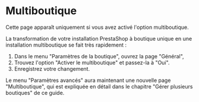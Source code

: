 # Multiboutique

Cette page apparaît uniquement si vous avez activé l'option multiboutique.

La transformation de votre installation PrestaShop à boutique unique en une installation multiboutique se fait très rapidement :

1. Dans le menu "Paramètres de la boutique", ouvrez la page "Général",
2. Trouvez l'option "Activer le multiboutique" et passez-la à "Oui".
3. Enregistrez votre changement.

Le menu "Paramètres avancés" aura maintenant une nouvelle page "Multiboutique", qui est expliquée en détail dans le chapitre "Gérer plusieurs boutiques" de ce guide.

